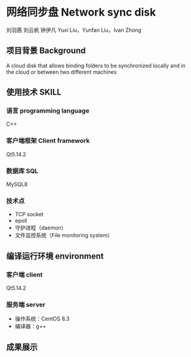 # 网络同步盘 Network sync disk
刘羽茜 刘云帆 钟伊凡
Yuxi Liu，Yunfan Liu，Ivan Zhong



## 项目背景 Background
A cloud disk that allows binding folders to be synchronized locally and in the cloud or between two different machines




## 使用技术 SKILL

### 语言 programming language

C++

### 客户端框架 Client framework

Qt5.14.2

### 数据库 SQL

MySQL8

### 技术点

- TCP socket
- epoll
- 守护进程（daemon）
- 文件监控系统（File monitoring system）



## 编译运行环境 environment

### 客户端 client

Qt5.14.2



### 服务端 server

- 操作系统：CentOS 8.3
- 编译器：g++



## 成果展示

